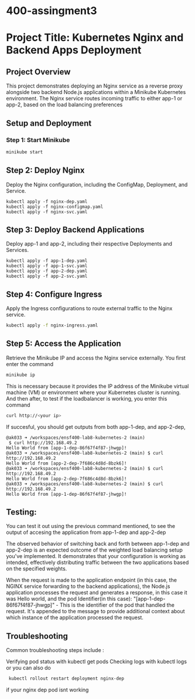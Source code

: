 # 400-assingment3

# Project Title: Kubernetes Nginx and Backend Apps Deployment

## Project Overview
This project demonstrates deploying an Nginx service as a reverse proxy alongside two backend Node.js applications within a Minikube Kubernetes environment. The Nginx service routes incoming traffic to either app-1 or app-2, based on the load balancing preferences


## Setup and Deployment
### Step 1: Start Minikube
```bash
minikube start
```
## Step 2: Deploy Nginx
Deploy the Nginx configuration, including the ConfigMap, Deployment, and Service.
```
kubectl apply -f nginx-dep.yaml
kubectl apply -f nginx-configmap.yaml
kubectl apply -f nginx-svc.yaml
```
## Step 3: Deploy Backend Applications
Deploy app-1 and app-2, including their respective Deployments and Services.
```
kubectl apply -f app-1-dep.yaml
kubectl apply -f app-1-svc.yaml
kubectl apply -f app-2-dep.yaml
kubectl apply -f app-2-svc.yaml
```
## Step 4: Configure Ingress
Apply the Ingress configurations to route external traffic to the Nginx service.
```bash      
kubectl apply -f nginx-ingress.yaml
```
## Step 5: Access the Application
Retrieve the Minikube IP and access the Nginx service externally.
You first enter the command
```bash
minikube ip
```
This is necessary because it provides the IP address of the Minikube virtual machine (VM) or environment where your Kubernetes cluster is running. And then after, to test if the loadbalancer is working, you enter this command
```bash
curl http://<your ip>
```
If succesful, you should get outputs from both app-1-dep, and app-2-dep, 
```
@ak033 ➜ /workspaces/ensf400-lab8-kubernetes-2 (main)
 $ curl http://192.168.49.2
Hello World from [app-1-dep-86f67f4f87-jhwgp]!
@ak033 ➜ /workspaces/ensf400-lab8-kubernetes-2 (main) $ curl http://192.168.49.2
Hello World from [app-2-dep-7f686c4d8d-8bzk6]!
@ak033 ➜ /workspaces/ensf400-lab8-kubernetes-2 (main) $ curl http://192.168.49.2
Hello World from [app-2-dep-7f686c4d8d-8bzk6]!
@ak033 ➜ /workspaces/ensf400-lab8-kubernetes-2 (main) $ curl http://192.168.49.2
Hello World from [app-1-dep-86f67f4f87-jhwgp]!
```
## Testing:

You can test it out using the previous command mentioned, to see the output of accesing the application from app-1-dep and app-2-dep

The observed behavior of switching back and forth between app-1-dep and app-2-dep is an expected outcome of the weighted load balancing setup you've implemented. It demonstrates that your configuration is working as intended, effectively distributing traffic between the two applications based on the specified weights.

When the request is made to the application endpoint (in this case, the NGINX service forwarding to the backend applications), the Node.js application processes the request and generates a response, in this case it was Hello world, and the pod Identifier(in this case): "[app-1-dep-86f67f4f87-jhwgp]" - This is the identifier of the pod that handled the request. It's appended to the message to provide additional context about which instance of the application processed the request.

## Troubleshooting
Common troubleshooting steps include :

Verifying pod status with kubectl get pods
Checking logs with kubectl logs <pod-name>
or you can also do 
```bash
 kubectl rollout restart deployment nginx-dep
```
if your  nginx dep pod isnt working
